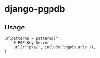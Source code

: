 django-pgpdb
============

## Usage

```
urlpatterns = patterns('',
    # PGP Key Server
    url(r'^pks/', include('pgpdb.urls')),
)
```

